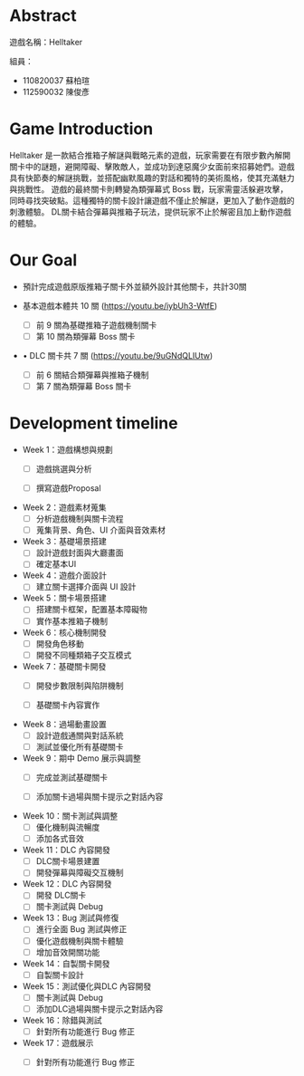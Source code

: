 # Abstract

遊戲名稱：Helltaker

組員：

- 110820037 蘇柏瑄
- 112590032  陳俊彥

# Game Introduction

Helltaker 是一款結合推箱子解謎與戰略元素的遊戲，玩家需要在有限步數內解開關卡中的謎題，避開障礙、擊敗敵人，並成功到達惡魔少女面前來招募她們。遊戲具有快節奏的解謎挑戰，並搭配幽默風趣的對話和獨特的美術風格，使其充滿魅力與挑戰性。
遊戲的最終關卡則轉變為類彈幕式 Boss 戰，玩家需靈活躲避攻擊，同時尋找突破點。這種獨特的關卡設計讓遊戲不僅止於解謎，更加入了動作遊戲的刺激體驗。
DL關卡結合彈幕與推箱子玩法，提供玩家不止於解密且加上動作遊戲的體驗。

# Our Goal
- 預計完成遊戲原版推箱子關卡外並額外設計其他關卡，共計30關

- 基本遊戲本體共 10 關 (https://youtu.be/iybUh3-WtfE)
  - [ ] 前 9 關為基礎推箱子遊戲機制關卡
  - [ ] 第 10 關為類彈幕 Boss 關卡

- •	DLC 關卡共 7 關 (https://youtu.be/9uGNdQLIUtw)
  - [ ] 前 6 關結合類彈幕與推箱子機制
  - [ ] 第 7 關為類彈幕 Boss 關卡

# Development timeline

- Week 1：遊戲構想與規劃
  - [ ] 遊戲挑選與分析
  - [ ] 撰寫遊戲Proposal


- Week 2：遊戲素材蒐集
  - [ ] 分析遊戲機制與關卡流程
  - [ ] 蒐集背景、角色、UI 介面與音效素材

- Week 3：基礎場景搭建
  - [ ] 設計遊戲封面與大廳畫面
  - [ ] 確定基本UI

- Week 4：遊戲介面設計
  - [ ] 建立關卡選擇介面與 UI 設計

- Week 5：關卡場景搭建
  - [ ] 搭建關卡框架，配置基本障礙物
  - [ ] 實作基本推箱子機制

- Week 6：核心機制開發
  - [ ] 開發角色移動
  - [ ] 開發不同種類箱子交互模式

- Week 7：基礎關卡開發
  - [ ] 開發步數限制與陷阱機制
  - [ ] 基礎關卡內容實作


- Week 8：過場動畫設置
  - [ ] 設計遊戲通關與對話系統
  - [ ] 測試並優化所有基礎關卡

- Week 9：期中 Demo 展示與調整
  - [ ] 完成並測試基礎關卡
  - [ ] 添加關卡過場與關卡提示之對話內容


- Week 10：關卡測試與調整
  - [ ] 優化機制與流暢度
  - [ ] 添加各式音效

- Week 11：DLC 內容開發
  - [ ] DLC關卡場景建置
  - [ ] 開發彈幕與障礙交互機制

- Week 12：DLC 內容開發
  - [ ] 開發 DLC關卡
  - [ ] 關卡測試與 Debug

- Week 13：Bug 測試與修復
  - [ ] 進行全面 Bug 測試與修正
  - [ ] 優化遊戲機制與關卡體驗
  - [ ] 增加音效開關功能

- Week 14：自製關卡開發
  - [ ] 自製關卡設計

- Week 15：測試優化與DLC 內容開發
  - [ ] 關卡測試與 Debug
  - [ ] 添加DLC過場與關卡提示之對話內容

- Week 16：除錯與測試
  - [ ] 針對所有功能進行 Bug 修正

- Week 17：遊戲展示
  - [ ] 針對所有功能進行 Bug 修正

